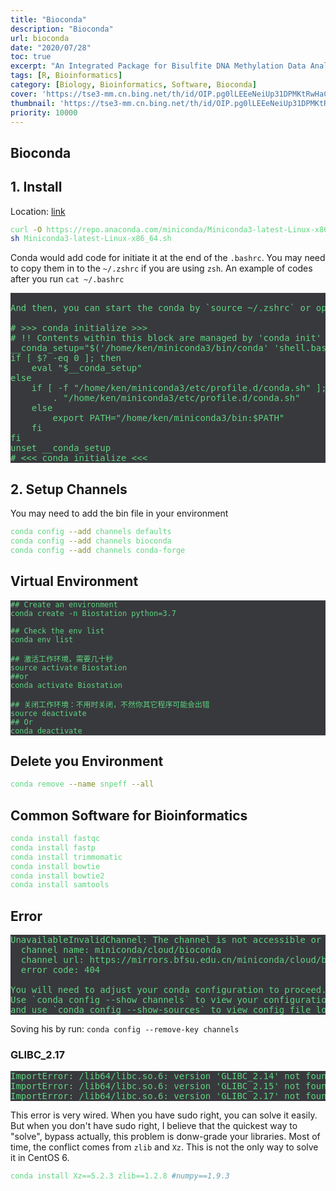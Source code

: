 ```yaml
---
title: "Bioconda"
description: "Bioconda"
url: bioconda
date: "2020/07/28"
toc: true
excerpt: "An Integrated Package for Bisulfite DNA Methylation Data Analysis with Indel-sensitive Mapping."
tags: [R, Bioinformatics]
category: [Biology, Bioinformatics, Software, Bioconda]
cover: 'https://tse3-mm.cn.bing.net/th/id/OIP.pg0lLEEeNeiUp31DPMKtRwHaCY'
thumbnail: 'https://tse3-mm.cn.bing.net/th/id/OIP.pg0lLEEeNeiUp31DPMKtRwHaCY'
priority: 10000
---
```


## Bioconda

## 1. Install
Location: [link](https://bioconda.github.io/user/install.html)
```bash
curl -O https://repo.anaconda.com/miniconda/Miniconda3-latest-Linux-x86_64.sh
sh Miniconda3-latest-Linux-x86_64.sh
```

Conda would add code for initiate it at the end of the `.bashrc`. You may need to copy them in to the `~/.zshrc` if you are using `zsh`.
An example of codes after you run `cat ~/.bashrc`
<pre>

And then, you can start the conda by `source ~/.zshrc` or open a new terminal.

# >>> conda initialize >>>
# !! Contents within this block are managed by 'conda init' !!
__conda_setup="$('/home/ken/miniconda3/bin/conda' 'shell.bash' 'hook' 2> /dev/null)"
if [ $? -eq 0 ]; then
    eval "$__conda_setup"
else
    if [ -f "/home/ken/miniconda3/etc/profile.d/conda.sh" ]; then
        . "/home/ken/miniconda3/etc/profile.d/conda.sh"
    else
        export PATH="/home/ken/miniconda3/bin:$PATH"
    fi
fi
unset __conda_setup
# <<< conda initialize <<<
</pre>

## 2. Setup Channels
You may need to add the bin file in your environment
```bash
conda config --add channels defaults
conda config --add channels bioconda
conda config --add channels conda-forge
```


## Virtual Environment
```
## Create an environment
conda create -n Biostation python=3.7

## Check the env list
conda env list

## 激活工作环境，需要几十秒
source activate Biostation
##or
conda activate Biostation

## 关闭工作环境：不用时关闭，不然你其它程序可能会出错
source deactivate
## Or
conda deactivate
```

## Delete you Environment

```bash
conda remove --name snpeff --all
```
## Common Software for Bioinformatics

```bash
conda install fastqc
conda install fastp
conda install trimmomatic
conda install bowtie
conda install bowtie2
conda install samtools
```
## Error

<pre>
UnavailableInvalidChannel: The channel is not accessible or is invalid.
  channel name: miniconda/cloud/bioconda
  channel url: https://mirrors.bfsu.edu.cn/miniconda/cloud/bioconda
  error code: 404

You will need to adjust your conda configuration to proceed.
Use `conda config --show channels` to view your configuration's current state,
and use `conda config --show-sources` to view config file locations
</pre>

Soving his by run:
`conda config --remove-key channels`

### GLIBC_2.17

<pre>
ImportError: /lib64/libc.so.6: version 'GLIBC_2.14' not found
ImportError: /lib64/libc.so.6: version 'GLIBC_2.15' not found
ImportError: /lib64/libc.so.6: version 'GLIBC_2.17' not found
</pre>

This error is very wired. When you have sudo right, you can solve it easily. But when you don't have sudo right, I believe that the quickest way to "solve", bypass actually, this problem is donw-grade your libraries. Most of time, the conflict comes from `zlib` and  `Xz`. This is not the only way to solve it in CentOS 6.

```bash
conda install Xz==5.2.3 zlib==1.2.8 #numpy==1.9.3
```


<style>
pre {
  background-color:#38393d;
  color: #5fd381;
}
</style>
